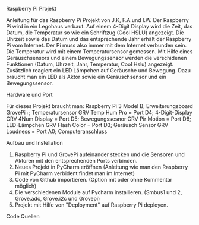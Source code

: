 Raspberry Pi Projekt

Anleitung für das Raspberry Pi Projekt von J.K, F.A und I.W. 
Der Raspberry Pi wird in ein Legohaus verbaut. Auf einem 4-Digit Display wird die Zeit, das Datum, die Temperatur so wie ein Schriftzug (Cool HSLU) angezeigt. Die Uhrzeit sowie das Datum und das entsprechende Jahr erhält der Raspberry Pi vom Internet. Der Pi muss also immer mit dem Internet verbunden sein. Die Temperatur wird mit einem Temperatursensor gemessen. Mit Hilfe eines Geräuschsensors und einem Bewegungssensor werden die verschidenen Funktionen (Datum, Uhrzeit, Jahr, Temperatur, Cool Hslu) angezeigt. Zusätzlich reagiert ein LED Lämpchen auf Geräusche und Bewegung. Dazu braucht man ein LED als Aktor sowie ein Geräuschsensor und ein Bewegungssensor.

Hardware und Port

Für dieses Projekt braucht man: 
Raspberry Pi 3 Model B;
Erweiterungsboard GrovePi+;
Temperatursensor GRV Temp Hum Pro = Port D4;
4-Digit-Display GRV 4Num Display = Port D5;
Bewegungssesnor GRV Pir Motion = Port D8;
LED-Lämpchen GRV Flash Color = Port D3;
Geräusch Sensor GRV Loudness = Port A0;
Computeranschluss

Aufbau und Instellation

1. Raspberry Pi und GrovePi aufeinander stecken und die Sensoren und Aktoren mit den entsprechenden Ports verbinden.
2. Neues Projekt in PyCharm eröffnen (Anleitung wie man den Raspberry Pi mit PyCharm verbident findet man im Internet)
3. Code von Github importieren. (Option mit oder ohne Kommentar möglich)
4. Die verschiedenen Module auf Pycharm installieren. (Smbus1 und 2, Grove.adc, Grove.i2c und Grovepi)
5. Projekt mit Hilfe von "Deployment" auf Raspberry Pi deployen.


Code Quellen


